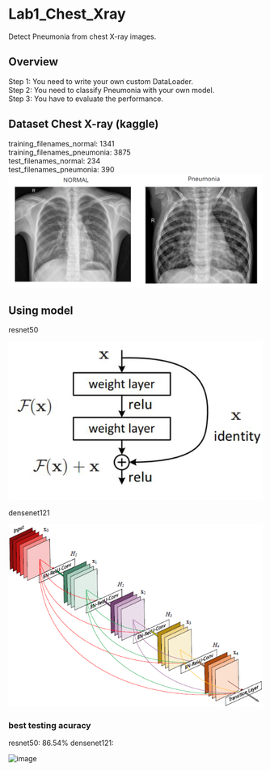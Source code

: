 # Lab1_Chest_Xray
Detect Pneumonia from chest X-ray images.
## Overview
Step 1: You need to write your own custom DataLoader.  
Step 2: You need to classify Pneumonia with your own model.  
Step 3: You have to evaluate the performance.  

## Dataset Chest X-ray (kaggle)
training_filenames_normal: 1341  
training_filenames_pneumonia: 3875  
test_filenames_normal: 234  
test_filenames_pneumonia: 390  
![image](https://github.com/poyuwang/Lab1_Chest_Xray/blob/main/image/git1.PNG)


## Using model
resnet50  

![image](https://github.com/poyuwang/Lab1_Chest_Xray/blob/main/image/git2.PNG)

densenet121  

![image](https://github.com/poyuwang/Lab1_Chest_Xray/blob/main/image/git3.PNG)

### best testing acuracy
resnet50: 86.54%
densenet121: 

![image]()
